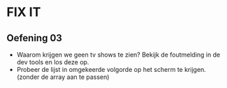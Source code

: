 # FIX IT
## Oefening 03
* Waarom krijgen we geen tv shows te zien? Bekijk de foutmelding in de dev tools en los deze op.
* Probeer de lijst in  omgekeerde volgorde op het scherm te krijgen. (zonder de array aan te passen)
